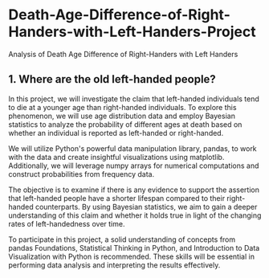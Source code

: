 # Death-Age-Difference-of-Right-Handers-with-Left-Handers-Project
Analysis of Death Age Difference of Right-Handers with Left Handers
## 1. Where are the old left-handed people?
In this project, we will investigate the claim that left-handed individuals tend to die at a younger age than right-handed individuals. To explore this phenomenon, we will use age distribution data and employ Bayesian statistics to analyze the probability of different ages at death based on whether an individual is reported as left-handed or right-handed.

We will utilize Python's powerful data manipulation library, pandas, to work with the data and create insightful visualizations using matplotlib. Additionally, we will leverage numpy arrays for numerical computations and construct probabilities from frequency data.

The objective is to examine if there is any evidence to support the assertion that left-handed people have a shorter lifespan compared to their right-handed counterparts. By using Bayesian statistics, we aim to gain a deeper understanding of this claim and whether it holds true in light of the changing rates of left-handedness over time.

To participate in this project, a solid understanding of concepts from pandas Foundations, Statistical Thinking in Python, and Introduction to Data Visualization with Python is recommended. These skills will be essential in performing data analysis and interpreting the results effectively.
